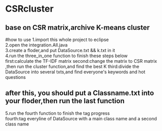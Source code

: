 CSRcluster
====
base on CSR matrix,archive K-means cluster
------

#how to use
1.import this whole project to eclipse <br>
2.open the integration.All.java       <br>
3.create a floder,and put DataSource.txt && k.txt in it <br>
4.run the three_in_one function to finish these steps below <br>
    first:calculate the TF-IDF matrix
    second:change the matrix to CSR matrix ,then run the cluster function,and find the best K
    third:divide the DataSource into several txts,and find everyone's keywords and hot questions

## after this, you should put a  Classname.txt into your floder,then run the last function
5.run the fourth function to finish the tag progress<br>
    fourth:tag everyline of DataSource with a main class name and a second class name

